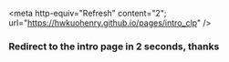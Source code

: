 <meta http-equiv="Refresh" content="2"; url="https://hwkuohenry.github.io/pages/intro_clp" />

### Redirect to the intro page in 2 seconds, thanks ###
